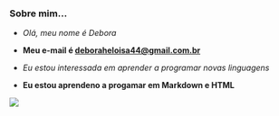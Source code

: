 ### Sobre mim...
- _Olá, meu nome é Debora_

- **Meu e-mail é deboraheloisa44@gmail.com.br**

- <i>Eu estou interessada em aprender a programar novas linguagens</i>

- <B>Eu estou aprendeno a progamar em Markdown e HTML</B>


![](https://img.shields.io/badge/Instagram-E4405F?style=for-the-badge&logo=instagram&logoColor=white)
